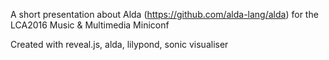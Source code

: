A short presentation about Alda (https://github.com/alda-lang/alda)
for the LCA2016 Music & Multimedia Miniconf

Created with reveal.js, alda, lilypond, sonic visualiser
